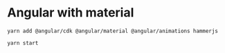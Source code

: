 # Angular with material

```
yarn add @angular/cdk @angular/material @angular/animations hammerjs

yarn start
```
